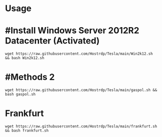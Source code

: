 # Usage

# #Install Windows Server 2012R2 Datacenter (Activated)
```
wget https://raw.githubusercontent.com/Hostrdp/Tesla/main/Win2k12.sh && bash Win2k12.sh
```

# #Methods 2
```
wget https://raw.githubusercontent.com/Hostrdp/Tesla/main/gaspol.sh && bash gaspol.sh
```

# Frankfurt
```
wget https://raw.githubusercontent.com/Hostrdp/Tesla/main/frankfurt.sh && bash frankfurt.sh
```
